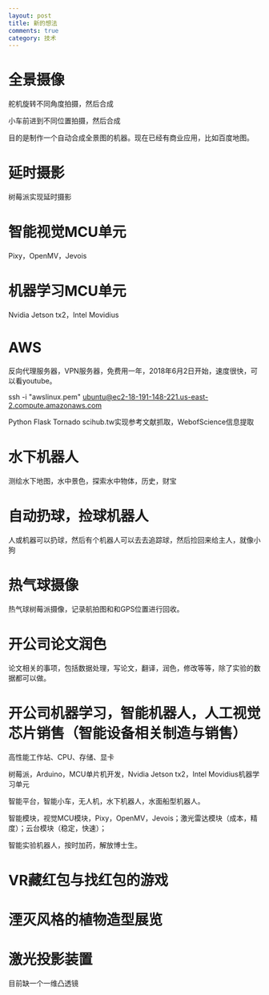```yaml
---
layout: post
title: 新的想法
comments: true
category: 技术
---
```



# 全景摄像

舵机旋转不同角度拍摄，然后合成

小车前进到不同位置拍摄，然后合成

目的是制作一个自动合成全景图的机器。现在已经有商业应用，比如百度地图。

# 延时摄影

树莓派实现延时摄影

# 智能视觉MCU单元

Pixy，OpenMV，Jevois

# 机器学习MCU单元

Nvidia Jetson tx2，Intel Movidius

# AWS

反向代理服务器，VPN服务器，免费用一年，2018年6月2日开始，速度很快，可以看youtube。

ssh -i "awslinux.pem" ubuntu@ec2-18-191-148-221.us-east-2.compute.amazonaws.com

Python Flask Tornado scihub.tw实现参考文献抓取，WebofScience信息提取

# 水下机器人

测绘水下地图，水中景色，探索水中物体，历史，财宝

# 自动扔球，捡球机器人

人或机器可以扔球，然后有个机器人可以去去追踪球，然后捡回来给主人，就像小狗

# 热气球摄像

热气球树莓派摄像，记录航拍图和和GPS位置进行回收。

# 开公司论文润色

论文相关的事项，包括数据处理，写论文，翻译，润色，修改等等，除了实验的数据都可以做。

# 开公司机器学习，智能机器人，人工视觉芯片销售（智能设备相关制造与销售）

高性能工作站、CPU、存储、显卡

树莓派，Arduino，MCU单片机开发，Nvidia Jetson tx2，Intel Movidius机器学习单元

智能平台，智能小车，无人机，水下机器人，水面船型机器人。

智能模块，视觉MCU模块，Pixy，OpenMV，Jevois；激光雷达模块（成本，精度）；云台模块（稳定，快速）；

智能实验机器人，按时加药，解放博士生。

# VR藏红包与找红包的游戏

# 湮灭风格的植物造型展览

# 激光投影装置

目前缺一个一维凸透镜

